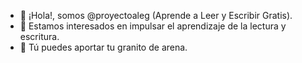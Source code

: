 - 👋 ¡Hola!, somos @proyectoaleg (Aprende a Leer y Escribir Gratis).
- 👀 Estamos interesados en impulsar el aprendizaje de la lectura y escritura.
- 💞️ Tú puedes aportar tu granito de arena.
